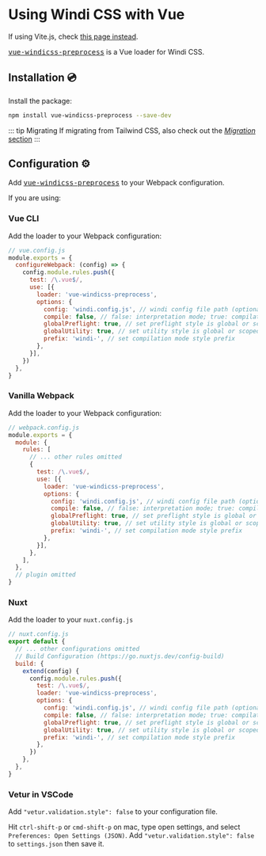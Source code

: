 [video comparison]: https://twitter.com/antfu7/status/1361398324587163648
[vite-plugin-windicss]: https://github.com/windicss/vite-plugin-windicss
[migration]: /guide/migration
[vue-windicss-preprocess]: https://github.com/windicss/vue-windicss-preprocess

# Using Windi CSS with Vue

If using Vite.js, check [this page instead](/guide/vite).

<kbd>[vue-windicss-preprocess]</kbd> is a Vue loader for Windi CSS.

## Installation 💿

Install the package:

```bash
npm install vue-windicss-preprocess --save-dev
```

::: tip Migrating
If migrating from Tailwind CSS, also check out the [_Migration_ section][migration]
:::

## Configuration ⚙️

Add <kbd>[vue-windicss-preprocess]</kbd> to your Webpack configuration.

If you are using:

### Vue CLI

Add the loader to your Webpack configuration:

```js
// vue.config.js
module.exports = {
  configureWebpack: (config) => {
    config.module.rules.push({
      test: /\.vue$/,
      use: [{
        loader: 'vue-windicss-preprocess',
        options: {
          config: 'windi.config.js', // windi config file path (optional)
          compile: false, // false: interpretation mode; true: compilation mode
          globalPreflight: true, // set preflight style is global or scoped
          globalUtility: true, // set utility style is global or scoped
          prefix: 'windi-', // set compilation mode style prefix
        },
      }],
    })
  },
}
```

### Vanilla Webpack

Add the loader to your Webpack configuration:

```js
// webpack.config.js
module.exports = {
  module: {
    rules: [
      // ... other rules omitted
      {
        test: /\.vue$/,
        use: [{
          loader: 'vue-windicss-preprocess',
          options: {
            config: 'windi.config.js', // windi config file path (optional)
            compile: false, // false: interpretation mode; true: compilation mode
            globalPreflight: true, // set preflight style is global or scoped
            globalUtility: true, // set utility style is global or scoped
            prefix: 'windi-', // set compilation mode style prefix
          },
        }],
      },
    ],
  },
  // plugin omitted
}
```

### Nuxt

Add the loader to your `nuxt.config.js`

```js
// nuxt.config.js
export default {
  // ... other configurations omitted
  // Build Configuration (https://go.nuxtjs.dev/config-build)
  build: {
    extend(config) {
      config.module.rules.push({
        test: /\.vue$/,
        loader: 'vue-windicss-preprocess',
        options: {
          config: 'windi.config.js', // windi config file path (optional)
          compile: false, // false: interpretation mode; true: compilation mode
          globalPreflight: true, // set preflight style is global or scoped
          globalUtility: true, // set utility style is global or scoped
          prefix: 'windi-', // set compilation mode style prefix
        },
      })
    },
  },
}
```

### Vetur in VSCode

Add `"vetur.validation.style": false` to your configuration file.

Hit `ctrl-shift-p` or `cmd-shift-p` on mac, type open settings, and select `Preferences: Open Settings (JSON)`. Add `"vetur.validation.style": false` to `settings.json` then save it.

